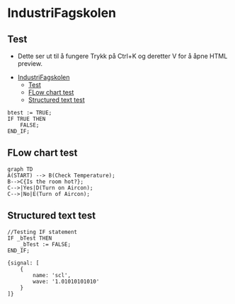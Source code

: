 # IndustriFagskolen

## Test
* Dette ser ut til å fungere
Trykk på Ctrl+K og deretter V for å åpne HTML preview.

<!-- @import "[TOC]" {cmd="toc" depthFrom=1 depthTo=6 orderedList=false} -->

<!-- code_chunk_output -->

- [IndustriFagskolen](#-industrifagskolen-)
  - [Test](#-test-)
  - [FLow chart test](#-flow-chart-test-)
  - [Structured text test](#-structured-text-test-)

<!-- /code_chunk_output -->


```Csharp
btest := TRUE;
IF TRUE THEN
	FALSE;
END_IF;
````
## FLow chart test
```mermaid
graph TD
A(START) --> B(Check Temperature);
B-->C{Is the room hot?};
C-->|Yes|D(Turn on Aircon);
C-->|No|E(Turn of Aircon);
```

## Structured text test
```iecst
//Testing IF statement
IF _bTest THEN
	_bTest := FALSE;
END_IF;
```

```wavedrom
{signal: [
	{
		name: 'scl',
		wave: '1.01010101010'
	}
]}